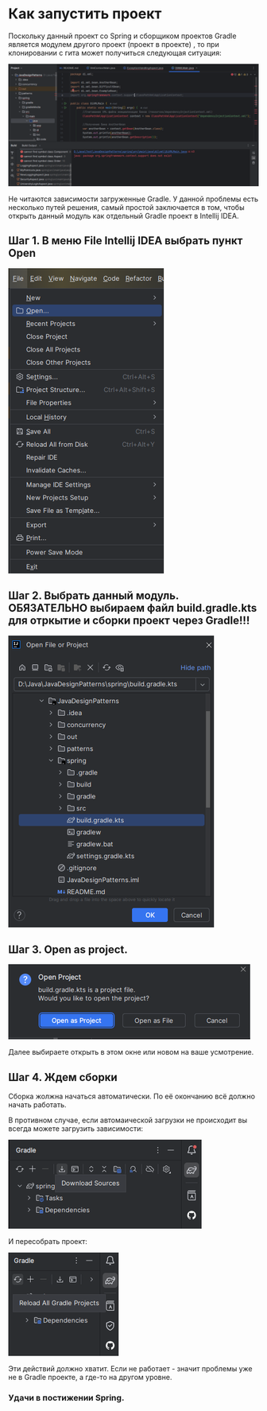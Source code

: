 #    Как запустить проект 

Поскольку данный проект со Spring и сборщиком проектов Gradle является модулем другого проект (проект в проекте) , то
при клонировании с гита может получиться следующая ситуация:

![problem.png](img/problem.png)

Не читаются зависимости загруженные Gradle. У данной проблемы есть несколько путей решения, самый простой заключается в
том, чтобы открыть данный модуль как отдельный Gradle проект в Intellij IDEA.

##  Шаг 1. В меню File Intellij IDEA выбрать пункт Open

![fileOpen.png](img/fileOpen.png)

##  Шаг 2. Выбрать данный модуль. ОБЯЗАТЕЛЬНО выбираем файл build.gradle.kts для отркытие и сборки проект через Gradle!!!

![buildGradle.png](img/buildGradle.png)

## Шаг 3. Open as project.

![openAsProject.png](img/openAsProject.png)

Далее выбираете открыть в этом окне или новом на ваше усмотрение.

## Шаг 4. Ждем сборки

Сборка жолжна начаться автоматически. По её окончанию всё должно начать работать.

В противном случае, если автомаической загрузки не происходит вы всегда можете загрузить зависимости:

![gradleDownload.png](img/gradleDownload.png)

И пересобрать проект:

![reloadProject.png](img/reloadProject.png)

Эти действий должно хватит. Если не работает - значит проблемы уже не в Gradle проекте, а где-то на другом уровне.

### Удачи в постижении Spring.
